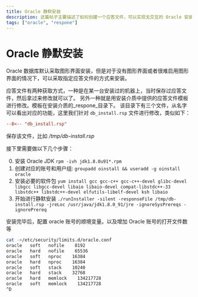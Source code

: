 ```yaml
---
title: Oracle 静默安装
description: 这篇帖子主要描述了如何创建一个应答文件，可以实现无交互的 Oracle 安装，这对批量安装有很大的帮助
tags: ["oracle", "respone"]
---
```


# Oracle 静默安装

Oracle 数据库默认采取图形界面安装，但是对于没有图形界面或者很难启用图形界面的情况下，可以采取指定应答文件的方式来安装。

应答文件有两种获取方式，一种是在某一台安装过的机器上，当时保存过应答文件，然后拿过来修改就可以了。
另外一种就是用安装介质中提供的应答文件模板进行修改。模板在安装介质的_respone_目录下。 该目录下有三个文件，从名字可以看出对应的功能，这里我们针对 `db_install.rsp` 文件进行修改，类似如下：

```ini
--8<-- "db_install.rsp"
```

保存该文件，比如 _/tmp/db-install.rsp_ 

接下里需要做以下几个步骤：

0. 安装 Oracle JDK `rpm -ivh jdk1.8.0u91*.rpm`
1. 创建对应的账号和用户组: `groupadd oinstall && useradd -g oinstall oracle`
2. 安装必要的软件包 `yum install gcc gcc-c++ gcc-c++-devel glibc-devel libgcc libgcc-devel libaio libaio-devel compat-libstdc++-33 libstdc++ libstdc++-devel elfutils-libelf-devel ksh libaio`
3. 开始进行静默安装 `./runInstaller -silent -responseFile /tmp/db-install.rsp -jreLoc /usr/java/jdk1.8.0_91/jre -ignoreSysPrereqs -ignorePrereq`

安装完毕后，配置 oracle 账号的顺境变量。以及增加 Oracle 账号的打开文件数等

```bash
cat ->/etc/security/limits.d/oracle.conf
oracle   soft   nofile    8192
oracle   hard   nofile    65536
oracle   soft   nproc    16384
oracle   hard   nproc    16384
oracle   soft   stack    10240
oracle   hard   stack    32768
oracle   hard   memlock    134217728
oracle   soft   memlock    134217728
^D
```

